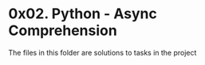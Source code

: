 # 0x02. Python - Async Comprehension

The files in this folder are solutions to tasks in the project
